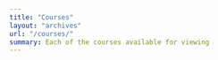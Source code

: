```yaml
---
title: "Courses"
layout: "archives"
url: "/courses/"
summary: Each of the courses available for viewing
---
```

